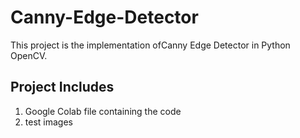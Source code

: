 # Canny-Edge-Detector

This project is the implementation ofCanny Edge Detector in Python OpenCV.

## Project Includes
1. Google Colab file containing the code
2. test images

